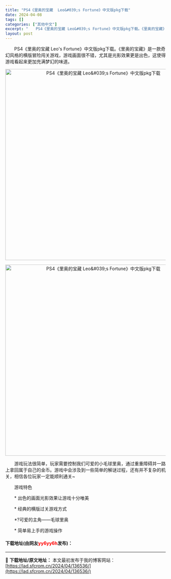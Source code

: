 ```yaml
---
title: "PS4《里奥的宝藏  Leo&#039;s Fortune》中文版pkg下载"
date: 2024-04-08
tags: []
categories: ["其他中文"]
excerpt: "　　PS4《里奥的宝藏 Leo&#039;s Fortune》中文版pkg下载。《里奥的宝藏》是一款奇幻风格的横版冒险闯关游戏，游戏画面很不错，尤其是光影效果更是出色，这使得游戏看起来更加充满梦幻的味道。 　　游戏玩法很简单，玩家需要控制我们可爱的小毛球里奥，通过重重障碍并一路上拿回属于自己的金币。游&hellip;"
layout: post
---
```


 <p>　　PS4《里奥的宝藏 Leo&#39;s Fortune》中文版pkg下载。《里奥的宝藏》是一款奇幻风格的横版冒险闯关游戏，游戏画面很不错，尤其是光影效果更是出色，这使得游戏看起来更加充满梦幻的味道。</p> <p align="center"><img align="" border="0" src="https://lad.sfcrom.cn/wp-content/uploads/2024/04/20240408_661388fd2b722.webp" width="600" alt="PS4《里奥的宝藏  Leo&amp;#039;s Fortune》中文版pkg下载" /></p> <p align="center"><img align="" border="0" src="https://lad.sfcrom.cn/wp-content/uploads/2024/04/20240408_661388fd84a70.webp" width="600" alt="PS4《里奥的宝藏  Leo&amp;#039;s Fortune》中文版pkg下载" /></p> <p>　　游戏玩法很简单，玩家需要控制我们可爱的小毛球里奥，通过重重障碍并一路上拿回属于自己的金币。游戏中会涉及到一些简单的解谜过程，还有并不复杂的机关，相信各位玩家一定能顺利通关~</p> <p>　　游戏特色</p> <p>　　* 出色的画面光影效果让游戏十分唯美</p> <p>　　* 经典的横版过关游戏方式</p> <p>　　*?可爱的主角&mdash;&mdash;毛球里奥</p> <p>　　* 简单易上手的游戏操作</p> <p><h4>下载地址(由网友<font color="red">yy6yy6h</font>发布)：</h4></p> 

---
📖 **下载地址/原文地址：** 本文最初发布于我的博客网站：[https://lad.sfcrom.cn/2024/04/136536/](https://lad.sfcrom.cn/2024/04/136536/)
